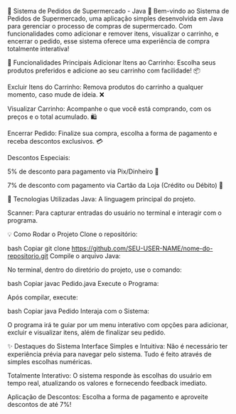 🛒 Sistema de Pedidos de Supermercado - Java 🛒
Bem-vindo ao Sistema de Pedidos de Supermercado, uma aplicação simples desenvolvida em Java para gerenciar o processo de compras de supermercado. Com funcionalidades como adicionar e remover itens, visualizar o carrinho, e encerrar o pedido, esse sistema oferece uma experiência de compra totalmente interativa!

🌟 Funcionalidades Principais
Adicionar Itens ao Carrinho: Escolha seus produtos preferidos e adicione ao seu carrinho com facilidade! 📦

Excluir Itens do Carrinho: Remova produtos do carrinho a qualquer momento, caso mude de ideia. ❌

Visualizar Carrinho: Acompanhe o que você está comprando, com os preços e o total acumulado. 🛍️

Encerrar Pedido: Finalize sua compra, escolha a forma de pagamento e receba descontos exclusivos. 💳

Descontos Especiais:

5% de desconto para pagamento via Pix/Dinheiro 💸

7% de desconto com pagamento via Cartão da Loja (Crédito ou Débito) 🎉

🚀 Tecnologias Utilizadas
Java: A linguagem principal do projeto.

Scanner: Para capturar entradas do usuário no terminal e interagir com o programa.

💡 Como Rodar o Projeto
Clone o repositório:

bash
Copiar
git clone https://github.com/SEU-USER-NAME/nome-do-repositorio.git
Compile o arquivo Java:

No terminal, dentro do diretório do projeto, use o comando:

bash
Copiar
javac Pedido.java
Execute o Programa:

Após compilar, execute:

bash
Copiar
java Pedido
Interaja com o Sistema:

O programa irá te guiar por um menu interativo com opções para adicionar, excluir e visualizar itens, além de finalizar seu pedido.

✨ Destaques do Sistema
Interface Simples e Intuitiva: Não é necessário ter experiência prévia para navegar pelo sistema. Tudo é feito através de simples escolhas numéricas.

Totalmente Interativo: O sistema responde às escolhas do usuário em tempo real, atualizando os valores e fornecendo feedback imediato.

Aplicação de Descontos: Escolha a forma de pagamento e aproveite descontos de até 7%!
